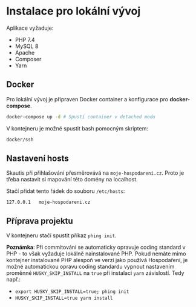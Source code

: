 # Instalace pro lokální vývoj

Aplikace vyžaduje:
- PHP 7.4
- MySQL 8
- Apache
- Composer
- Yarn

## Docker
Pro lokální vývoj je připraven Docker container a konfigurace pro **docker-compose**.

```bash
docker-compose up -d # Spustí container v detached modu
```

V kontejneru je možné spustit bash pomocným skriptem:
```bash
docker/ssh
```

## Nastavení hosts
Skautis při přihlašování přesměrovává na `moje-hospodareni.cz`.
Proto je třeba nastavit si mapování této domény na localhost.

Stačí přidat tento řádek do souboru `/etc/hosts`:
```
127.0.0.1   moje-hospodareni.cz
```

## Příprava projektu
V kontejneru stačí spustit příkaz `phing init`.

**Poznámka**: Při commitování se automaticky opravuje coding standard v PHP - to však vyžaduje lokálně nainstalované PHP.
Pokud nemáte mimo kontejner instalované PHP alespoň ve verzi jako používá Hospodaření,
je možné automatickou opravu coding standardu vypnout nastavením proměnné `HUSKY_SKIP_INSTALL` na `true` při instalaci
`yarn` závislostí. Tedy např.:

- `export HUSKY_SKIP_INSTALL=true; phing init`
- `HUSKY_SKIP_INSTALL=true yarn install`
